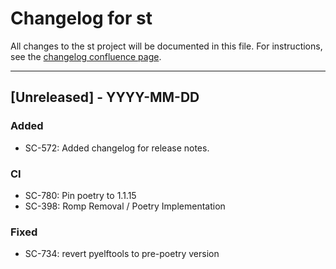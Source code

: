 # Changelog for st

All changes to the st project will be documented in this file.
For instructions, see the [changelog confluence page](https://epcpower.atlassian.net/l/c/zM7wz0at).

-------------------------------------------------------------------------------

## [Unreleased] - YYYY-MM-DD

### Added

- SC-572: Added changelog for release notes.

### CI

- SC-780: Pin poetry to 1.1.15
- SC-398: Romp Removal / Poetry Implementation

### Fixed

- SC-734: revert pyelftools to pre-poetry version
